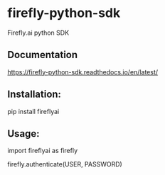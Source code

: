 # firefly-python-sdk
Firefly.ai python SDK 

## Documentation
https://firefly-python-sdk.readthedocs.io/en/latest/

## Installation:

pip install fireflyai

## Usage:

import fireflyai as firefly

firefly.authenticate(USER, PASSWORD)

